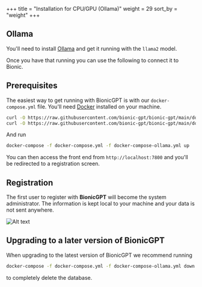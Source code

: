 +++
title = "Installation for CPU/GPU (Ollama)"
weight = 29
sort_by = "weight"
+++

## Ollama

You'll need to install [Ollama](https://ollama.ai/) and get it running with the `llama2` model.

Once you have that running you can use the following to connect it to Bionic.

## Prerequisites

The easiest way to get running with BionicGPT is with our `docker-compose.yml` file. You'll need [Docker](https://docs.docker.com/engine/install/) installed on your machine.

```sh
curl -O https://raw.githubusercontent.com/bionic-gpt/bionic-gpt/main/docker-compose.yml
curl -O https://raw.githubusercontent.com/bionic-gpt/bionic-gpt/main/docker-compose-ollama.yml
```

And run

```sh
docker-compose -f docker-compose.yml -f docker-compose-ollama.yml up
```

You can then access the front end from `http://localhost:7800` and you'll be redirected to a registration screen.

## Registration

The first user to register with **BionicGPT** will become the system administrator. The information is kept local to your machine and your data is not sent anywhere.

![Alt text](../initial-screen.png "Start Screen")

## Upgrading to a later version of BionicGPT

When upgrading to the latest version of BionicGPT we recommend running 

```sh
docker-compose -f docker-compose.yml -f docker-compose-ollama.yml down -v
```

to completely delete the database.